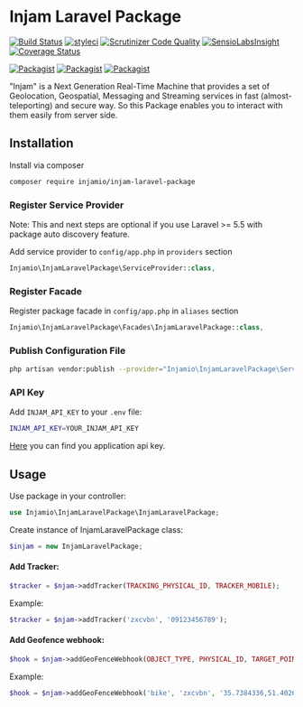 # Injam Laravel Package

[![Build Status](https://travis-ci.org/injamio/injam-laravel-package.svg?branch=master)](https://travis-ci.org/injamio/injam-laravel-package)
[![styleci](https://styleci.io/repos/CHANGEME/shield)](https://styleci.io/repos/CHANGEME)
[![Scrutinizer Code Quality](https://scrutinizer-ci.com/g/injamio/injam-laravel-package/badges/quality-score.png?b=master)](https://scrutinizer-ci.com/g/injamio/injam-laravel-package/?branch=master)
[![SensioLabsInsight](https://insight.sensiolabs.com/projects/CHANGEME/mini.png)](https://insight.sensiolabs.com/projects/CHANGEME)
[![Coverage Status](https://coveralls.io/repos/github/injamio/injam-laravel-package/badge.svg?branch=master)](https://coveralls.io/github/injamio/injam-laravel-package?branch=master)

[![Packagist](https://img.shields.io/packagist/v/injamio/injam-laravel-package.svg)](https://packagist.org/packages/injamio/injam-laravel-package)
[![Packagist](https://poser.pugx.org/injamio/injam-laravel-package/d/total.svg)](https://packagist.org/packages/injamio/injam-laravel-package)
[![Packagist](https://img.shields.io/packagist/l/injamio/injam-laravel-package.svg)](https://packagist.org/packages/injamio/injam-laravel-package)

"Injam" is a Next Generation Real-Time Machine that provides a set of Geolocation, Geospatial, Messaging and Streaming services in fast (almost-teleporting) and secure way. So this Package enables you to interact with them easily from server side.

## Installation

Install via composer
```bash
composer require injamio/injam-laravel-package
```

### Register Service Provider

Note: This and next steps are optional if you use Laravel >= 5.5 with package
auto discovery feature.

Add service provider to `config/app.php` in `providers` section
```php
Injamio\InjamLaravelPackage\ServiceProvider::class,
```

### Register Facade

Register package facade in `config/app.php` in `aliases` section
```php
Injamio\InjamLaravelPackage\Facades\InjamLaravelPackage::class,
```

### Publish Configuration File

```bash
php artisan vendor:publish --provider="Injamio\InjamLaravelPackage\ServiceProvider" --tag="config"
```

### API Key
Add `INJAM_API_KEY` to your `.env` file:
```bash
INJAM_API_KEY=YOUR_INJAM_API_KEY
```
[Here](https://dashboard.injam.io/applications) you can find you application api key.

## Usage

Use package in your controller:
```php
use Injamio\InjamLaravelPackage\InjamLaravelPackage;
```

Create instance of InjamLaravelPackage class:
```php
$injam = new InjamLaravelPackage;
```

#### Add Tracker:
```php
$tracker = $njam->addTracker(TRACKING_PHYSICAL_ID, TRACKER_MOBILE);
```
Example:
```php
$tracker = $njam->addTracker('zxcvbn', '09123456789');
```

#### Add Geofence webhook:
```php
$hook = $njam->addGeoFenceWebhook(OBJECT_TYPE, PHYSICAL_ID, TARGET_POINT, RADIUS_IN_METERS, ENDPOINT, DETECT_EVENTS);
```
Example:
```php
$hook = $njam->addGeoFenceWebhook('bike', 'zxcvbn', '35.7384336,51.4026536', 60, 'https://api.example.com/v1/do/action', 'enter,exit');
```
